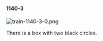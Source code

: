 #### 1140-3
![train-1140-3-0.png](https://github.com/lil-lab/nlvr/raw/master/nlvr/train/images/31/train-1140-3-0.png "train-1140-3-0.png")

There is a box with two black circles.